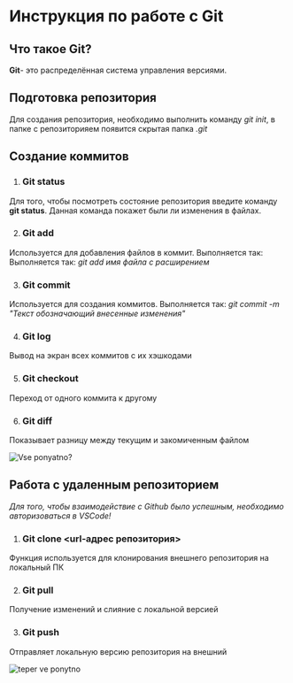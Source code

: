 # Инструкция по работе с Git

## Что такое Git?
**Git**- это распределённая система управления версиями.  

 ## Подготовка репозитория
Для создания репозитория, необходимо выполнить команду *git init*, в папке с репозиторияем появится скрытая папка *.git*

## Создание коммитов
1. ### Git status
Для того, чтобы посмотреть состояние репозитория введите команду **git status**. Данная команда покажет были ли изменения в файлах.

2. ### Git add
Используется для добавления файлов в коммит. Выполняется так: Выполняется так: *git add имя файла с расширением*

3. ### Git commit
Используется для создания коммитов. Выполняется так: *git commit -m "Текст обозначающий внесенные изменения"*

4. ### Git log
Вывод на экран всех коммитов с их хэшкодами

5. ### Git checkout 
Переход от одного коммита к другому

6. ### Git diff
Показывает разницу между текущим и закомиченным файлом

![Vse ponyatno?](mem.JPG)

## Работа с удаленным репозиторием 

_Для того, чтобы взаимодействие с Github было успешным, необходимо авторизоваться в VSCode!_

1. ### Git clone <url-адрес репозитория>
Функция используется для клонирования внешнего репозитория на локальный ПК

2. ### Git pull
Получение изменений и слияние с локальной версией

3. ### Git push
Отправляет локальную версию репозитория на внешний

![teper ve ponytno](mem2.JPG)